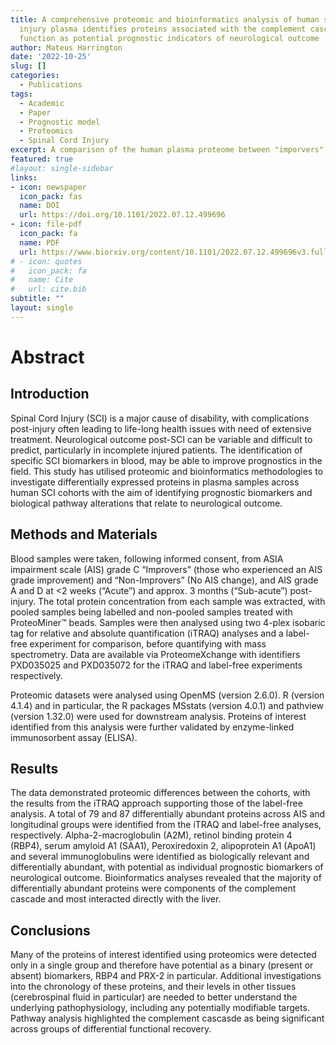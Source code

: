 ```yaml
---
title: A comprehensive proteomic and bioinformatics analysis of human spinal cord
  injury plasma identifies proteins associated with the complement cascade and liver
  function as potential prognostic indicators of neurological outcome
author: Mateus Harrington
date: '2022-10-25'
slug: []
categories:
  - Publications
tags:
  - Academic
  - Paper
  - Prognostic model
  - Proteomics
  - Spinal Cord Injury
excerpt: A comparison of the human plasma proteome between "imporvers" and "non-improvers" in spinal cord injury
featured: true
#layout: single-sidebar
links:
- icon: newspaper
  icon_pack: fas
  name: DOI 
  url: https://doi.org/10.1101/2022.07.12.499696
- icon: file-pdf
  icon_pack: fa
  name: PDF
  url: https://www.biorxiv.org/content/10.1101/2022.07.12.499696v3.full.pdf
# - icon: quotes
#   icon_pack: fa
#   name: Cite
#   url: cite.bib
subtitle: ""
layout: single
---
```


# Abstract

## Introduction

Spinal Cord Injury (SCI) is a major cause of disability, with complications post-injury often leading to life-long health issues with need of extensive treatment. 
Neurological outcome post-SCI can be variable and difficult to predict, particularly in incomplete injured patients. 
The identification of specific SCI biomarkers in blood, may be able to improve prognostics in the field. 
This study has utilised proteomic and bioinformatics methodologies to investigate differentially expressed proteins in plasma samples across human SCI cohorts with the aim of identifying prognostic biomarkers and biological pathway alterations that relate to neurological outcome.

## Methods and Materials

Blood samples were taken, following informed consent, from ASIA impairment scale (AIS) grade C “Improvers” (those who experienced an AIS grade improvement) and “Non-Improvers” (No AIS change), and AIS grade A and D at <2 weeks (“Acute”) and approx. 
3 months (“Sub-acute”) post-injury. 
The total protein concentration from each sample was extracted, with pooled samples being labelled and non-pooled samples treated with ProteoMiner™ beads. 
Samples were then analysed using two 4-plex isobaric tag for relative and absolute quantification (iTRAQ) analyses and a label-free experiment for comparison, before quantifying with mass spectrometry. 
Data are available via ProteomeXchange with identifiers PXD035025 and PXD035072 for the iTRAQ and label-free experiments respectively.

Proteomic datasets were analysed using OpenMS (version 2.6.0). R (version 4.1.4) and in particular, the R packages MSstats (version 4.0.1) and pathview (version 1.32.0) were used for downstream analysis. 
Proteins of interest identified from this analysis were further validated by enzyme-linked immunosorbent assay (ELISA).

## Results

The data demonstrated proteomic differences between the cohorts, with the results from the iTRAQ approach supporting those of the label-free analysis. 
A total of 79 and 87 differentially abundant proteins across AIS and longitudinal groups were identified from the iTRAQ and label-free analyses, respectively. 
Alpha-2-macroglobulin (A2M), retinol binding protein 4 (RBP4), serum amyloid A1 (SAA1), Peroxiredoxin 2, alipoprotein A1 (ApoA1) and several immunoglobulins were identified as biologically relevant and differentially abundant, with potential as individual prognostic biomarkers of neurological outcome. 
Bioinformatics analyses revealed that the majority of differentially abundant proteins were components of the complement cascade and most interacted directly with the liver.

## Conclusions

Many of the proteins of interest identified using proteomics were detected only in a single group and therefore have potential as a binary (present or absent) biomarkers, RBP4 and PRX-2 in particular. 
Additional investigations into the chronology of these proteins, and their levels in other tissues (cerebrospinal fluid in particular) are needed to better understand the underlying pathophysiology, including any potentially modifiable targets. 
Pathway analysis highlighted the complement cascasde as being significant across groups of differential functional recovery.
